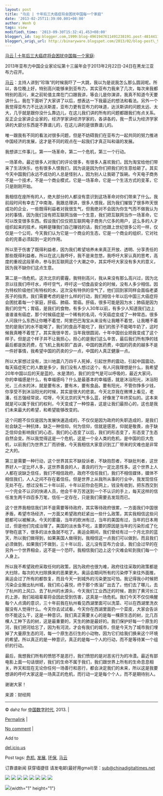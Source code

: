 ```yaml
--- 
layout: post 
title: "马云 | 十年后三大癌症将会困扰中国每一个家庭"
date: '2013-02-25T11:39:00.001+08:00' 
author: Wenh Q
tags: view
modified\_time: '2013-09-30T15:32:41.453+08:00' 
blogger\_id: tag:blogger.com,1999:blog-4961947611491238191.post-4814411379811548446
blogger\_orig\_url: http://binaryware.blogspot.com/2013/02/blog-post\_9244.html
--- 
```

[马云 |
十年后三大癌症将会困扰中国每一个家庭](http://feedproxy.google.com/~r/chinagfwblog/~3/A1Yi1fJxb3I/):

2013年亚布力中国企业家论坛第十三届年会于2013年2月22日-24日在黑龙江亚布力召开。

[马云](https://meilizhongguo.biz/chinese/tag/%e9%a9%ac%e4%ba%91/?category=10466 "标签 马云 下的日志")：主持人讲到“珍珠”的时候我吓了一大跳，我以为是说我怎么那么圆润呢。所以，各位晚上好，特别高兴能够来到亚布力，其实亚布力我来了几次，每次来我都特别的高兴，来之前轮值主席在门口跟我讲，等会儿是你演讲，我真不知道今天要讲什么，我在下面听了大家讲了以后，想表达一下我最近的想法和看法。另外一个我觉得亚布力不比达沃斯差，亚布力更有亚布力的味道，达沃斯讲的问题太远、太大，几乎就是跟你没什么靠边儿，在这儿我们讲的所有的问题都跟我们有点关系。反正企业家讲企业家的，经济学家讲经济学家的，各讲各的，我一贯认为经济学家讲的大部分东西是不靠谱儿的，在这儿讲的是很靠谱儿的。

唯一跟我有不同的看法对很多问题，但是不妨碍我们在亚布力一起共同的努力推进中国经济的发展，这才是不同的观点在一起我们才真正叫和谐的发展。

我想讲三件事儿，第一一场革命，第二一个危机，第三一个行动。

一场革命。最近很多人对我们的评论很多，有很多人喜欢我们，因为淘宝给他们带来了生活快乐，也有很多人恨我们，因为说是因为你们把我们的生意给砸了。其实今天中国我们永远不成功的人总是怪别人，因为别人让我砸了饭碗。今天电子商务不是一个技术，不是一个商业模式，它是一场革命，它是一个生活方式的变革，它只是刚刚开始。

我相信在座所有的人，绝大部分的人都没有意识到这场革命对你们带来了什么。我前段时间有幸去了中南海，我跟总理讲，很多人恨我，因为我们摧毁了很多昨天很成功的企业，一些既得利益者对我很生气，但我绝对不会因为你生气而不做我认为对的事情，因为我们没有把互联网当做一个生意，我们把互联网当作一场革命，它可以改变很多东西。假设我们仅仅把互联网电子商务六亿多的用户，这么多的人才组织起来的技术，纯粹是赚我们自己赚钱的话，我们也跟上世纪很多公司一样，仅仅是一个公司，今天我们认为它是一个商业的生态，它是一个商业的组织，它对社会的完善必须起到一定的作用。

所以至于伤害了既得利益者，因为我们希望培养未来真正开放、透明、分享责任的那些既得利益者。所以在这儿我呼吁，我不是来忽悠，我呼吁大家认真的思考，高度的重视这段革命，参与到互联网这个大潮之中，其实呼吁大家没有多大的意义，因为我不缺你们这点生意。

第二是一场危机，这次北京的雾霾，我特别高兴，我从来没有那么高兴过，因为北京以往我们呼吁水，呼吁空气，呼吁这一切食品安全的时候，没有人多少相信。因为特权阶级他们有特权的水，这次没有特供的空气了，他们回到家同样会面临老婆孩子的指责。我们需要考虑的是什么样的行动，我们相信十年以后中国三大癌症将会困扰着每一个家庭，肝癌、肺癌、胃癌。肝癌，很多可能是因为水；肺癌是因为我们的空气；胃癌，是我们的食物，有多少人30年以前，有多少人知道我们边上谁谁谁有癌症，那个时候癌症是一个稀有的名词，今天癌症变成了一种常态。很多人问我什么东西让你睡不着觉，阿里巴巴淘宝从来没有让我睡不着觉，让我睡不着觉的是我们的水不能喝了，我们的食品不能吃了，我们的孩子不能喝牛奶了，这时候我真睡不着觉了。其实我很辛苦，当年我很圆润，十年中国创业把我变成了这个样子。但是这个样子并不让我担心，担心的是我们这么辛苦，最后我们所有挣的钱最后都是医药费，在飞机上我和郭广昌讲，中国的医药费，中国的药卖的越多不是一件好事情，我希望中国的药卖的少一点，中国的人真正健康一点。

所以大家想过没有，汶川地震八万四千人死掉，引起世界的震动，引起中国震动，每天癌症死亡的人数是多少，我们没有人想过这个。有人问我理想是什么，我希望20年中国以后的天是蓝的，水是清的，我们的空气是可以呼吸的，最近大家问，你的幸福感是什么，有幸福感吗？什么是最基本的幸福感，就是沐浴阳光，沐浴阳光，三点水的沐，就是要有水，要有木，要有食品，要有阳光，不管你挣多少钱，你享受不到沐浴阳光的时候，其实是很大的悲哀。今天北京我在微博上看见，老潘，任志强经常说，哎呀，今天北京的天气多么蓝，好像发了年终奖似的。这本来就是可以属于我们的权利，今天变成了一种惊喜，这是让我们最担心的，这也是我们未来最大的希望，和希望能够改变的。

这个问题不仅仅是因为发展快速造成的，不仅仅是因为政府的失职造成的，是我们社会缺乏一种抗体，缺乏一种信仰。何为信仰，信就是感恩，仰就是敬畏，由于缺乏信仰会影响我们的心态，我们的心态变了以后，我们的形态变了，形态变了生态自然会变。所以我觉得这是一个危机，这是一个全人类的危机，是中国的巨大危机，以前我们为世界工厂而骄傲，今天我相信大家意识到工厂带来的灾难也是非常之大的。

第三是需要一种行动，这个世界其实不缺投诉者，不缺抱怨者，不缺批判者，这世界好人一定比坏人多，这世界善良的人，善良的行为一定比恶性多。这个世界上人人都在说缺乏信任，我们不相信政府，政府不信任我们，我们不相信媒体，媒体不相信我们，人人之间不存在着信任。但是世界上从我所从事的行业中，我发现信任无处不在。想过没有二十年以前，十年以前你会在网上，钱没有收到，把东西交到一个完全不认识的快递人员，他会千辛万苦送到一个不认识的手上，每天这样的信任发生两千四百多万笔，信任一定存在，只是我们需要去发现而已。

这个世界我相信我们并不是需要等待政府，其实等待政府很累，一方面我们中国很矛盾，希望市场经济，一方面又希望政府赶紧出一些什么政策，其实我相信这些问题都可以被解决。今天的雾霾，当年的欧洲有过，当年的美国有过，当年的日本用过，但是他们完成治理了。美国的淡水鱼不吃，主要的原因是当年的污染形成了化学物在底下，很多的淡水鱼就不吃了。奥运会期间，我们曾经有过一个月北京的蓝天，所以我们做得到，如果美国人做得到，我相信这一点我们可以做到，而且我们必须做到，如果我们不做到，三十年以后，这儿没有亚布力会谈，我们会过早的在另外一个世界相会，这不是一个恐吓。我相信我们边上这个灾难会轮到我们每一个人身上。

所以我不希望政府采取任何的政策，因为政府也很为难，政府往往采取的政策都是大扫除，每次的大扫除换来的恶果更大。奥运会期间所有的污染停下来往外面推，奥运会过了所有的都恢复，而且今天一到城外的污染更加可怕。我记得我小时候把污染企业搬出杭州城，我们欢心喜悦，终于那个炼油厂出去了。他们去了哪儿，去了杭州的上风口、去了杭州的水源头，今天我们工业西迁的时候，跑到了黄河长江的上游，我们祖祖辈辈将会因此受到伤害，这真是一场危机。我们今天不仅仅唤醒每个人点滴的意识，三十年前我在杭州看见西湖里面可以洗菜、可以在西湖里洗衣服没有人觉得什么。今天你去试试看，今天你在西湖里面扔一个菜皮，大家会告诉你不能这么干，这是一种意识。我们真正需要关心的是每一棵原生态的树，比几百棵人工种下去的树，这是最重要的，天生的肺是最好的。我们保护好每一个原生的河，我们把河给忘了，因为有河流，才会有我们的城市，但是今天为了城市我们埋掉了大量原生态的河，每一个原生态衍生的小动物，因为它们给我们换来这个环境的希望。所以真正的是一种意识，真正的是每一个人的行动，而不是等待某一个组织的行动。

最后，我想我们所有的愤怒不是恶行，我们愤怒的是对恶劣行为的冷漠。最近有部电影上面一句话很好，我们的生命不属于我们，我们跟世界上所有的生命息息相关，昨天和现在无论你任何一场善行和恶行，都会决定我们的未来，所以这是我要想讲的呼吁大家这是一场真正的危机，而行动一定是每个个人，而不是期待别人。

谢谢大家！

来源：财经网


------------------------------------------------------------------------

© dahz for [中国数字时代](https://meilizhongguo.biz/chinese), 2013. |

[Permalink](https://meilizhongguo.biz/chinese/2013/02/%e9%a9%ac%e4%ba%91-%e5%8d%81%e5%b9%b4%e5%90%8e%e4%b8%89%e5%a4%a7%e7%99%8c%e7%97%87%e5%b0%86%e4%bc%9a%e5%9b%b0%e6%89%b0%e4%b8%ad%e5%9b%bd%e6%af%8f%e4%b8%80%e4%b8%aa%e5%ae%b6%e5%ba%ad/)
|

[No
comment](https://meilizhongguo.biz/chinese/2013/02/%e9%a9%ac%e4%ba%91-%e5%8d%81%e5%b9%b4%e5%90%8e%e4%b8%89%e5%a4%a7%e7%99%8c%e7%97%87%e5%b0%86%e4%bc%9a%e5%9b%b0%e6%89%b0%e4%b8%ad%e5%9b%bd%e6%af%8f%e4%b8%80%e4%b8%aa%e5%ae%b6%e5%ba%ad/#comments)
|

Add to

[del.icio.us](http://del.icio.us/post?url=https://meilizhongguo.biz/chinese/2013/02/%e9%a9%ac%e4%ba%91-%e5%8d%81%e5%b9%b4%e5%90%8e%e4%b8%89%e5%a4%a7%e7%99%8c%e7%97%87%e5%b0%86%e4%bc%9a%e5%9b%b0%e6%89%b0%e4%b8%ad%e5%9b%bd%e6%af%8f%e4%b8%80%e4%b8%aa%e5%ae%b6%e5%ba%ad/&title=%E9%A9%AC%E4%BA%91%20%7C%20%E5%8D%81%E5%B9%B4%E5%90%8E%E4%B8%89%E5%A4%A7%E7%99%8C%E7%97%87%E5%B0%86%E4%BC%9A%E5%9B%B0%E6%89%B0%E4%B8%AD%E5%9B%BD%E6%AF%8F%E4%B8%80%E4%B8%AA%E5%AE%B6%E5%BA%AD)





Post tags:
[危机](https://meilizhongguo.biz/chinese/tag/%e5%8d%b1%e6%9c%ba/?category=10466),
[发展](https://meilizhongguo.biz/chinese/tag/%e5%8f%91%e5%b1%95/?category=10466),
[环保](https://meilizhongguo.biz/chinese/tag/%e7%8e%af%e4%bf%9d/?category=10466),
[马云](https://meilizhongguo.biz/chinese/tag/%e9%a9%ac%e4%ba%91/?category=10466)



订靠谱新闻 获穿墙捷径
请发电邮(最好用gmail)至：sub@chinadigitaltimes.net





<div>

[![](http://feeds.feedburner.com/~ff/chinagfwblog?d=yIl2AUoC8zA)](http://feeds.feedburner.com/~ff/chinagfwblog?a=A1Yi1fJxb3I:1E0WuFAPxeU:yIl2AUoC8zA)
[![](http://feeds.feedburner.com/~ff/chinagfwblog?i=A1Yi1fJxb3I:1E0WuFAPxeU:-BTjWOF_DHI)](http://feeds.feedburner.com/~ff/chinagfwblog?a=A1Yi1fJxb3I:1E0WuFAPxeU:-BTjWOF_DHI)
[![](http://feeds.feedburner.com/~ff/chinagfwblog?i=A1Yi1fJxb3I:1E0WuFAPxeU:F7zBnMyn0Lo)](http://feeds.feedburner.com/~ff/chinagfwblog?a=A1Yi1fJxb3I:1E0WuFAPxeU:F7zBnMyn0Lo)
[![](http://feeds.feedburner.com/~ff/chinagfwblog?i=A1Yi1fJxb3I:1E0WuFAPxeU:V_sGLiPBpWU)](http://feeds.feedburner.com/~ff/chinagfwblog?a=A1Yi1fJxb3I:1E0WuFAPxeU:V_sGLiPBpWU)
[![](http://feeds.feedburner.com/~ff/chinagfwblog?d=qj6IDK7rITs)](http://feeds.feedburner.com/~ff/chinagfwblog?a=A1Yi1fJxb3I:1E0WuFAPxeU:qj6IDK7rITs)
[![](http://feeds.feedburner.com/~ff/chinagfwblog?d=l6gmwiTKsz0)](http://feeds.feedburner.com/~ff/chinagfwblog?a=A1Yi1fJxb3I:1E0WuFAPxeU:l6gmwiTKsz0)
[![](http://feeds.feedburner.com/~ff/chinagfwblog?i=A1Yi1fJxb3I:1E0WuFAPxeU:gIN9vFwOqvQ)](http://feeds.feedburner.com/~ff/chinagfwblog?a=A1Yi1fJxb3I:1E0WuFAPxeU:gIN9vFwOqvQ)
[![](http://feeds.feedburner.com/~ff/chinagfwblog?d=TzevzKxY174)](http://feeds.feedburner.com/~ff/chinagfwblog?a=A1Yi1fJxb3I:1E0WuFAPxeU:TzevzKxY174)

</div>

![](http://feeds.feedburner.com/~r/chinagfwblog/~4/A1Yi1fJxb3I){width="1"
height="1"}

